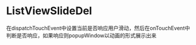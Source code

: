 # ListViewSlideDel

在dispatchTouchEvent中设置当前是否响应用户滑动，然后在onTouchEvent中判断是否响应，如果响应则popupWindow以动画的形式展示出来


